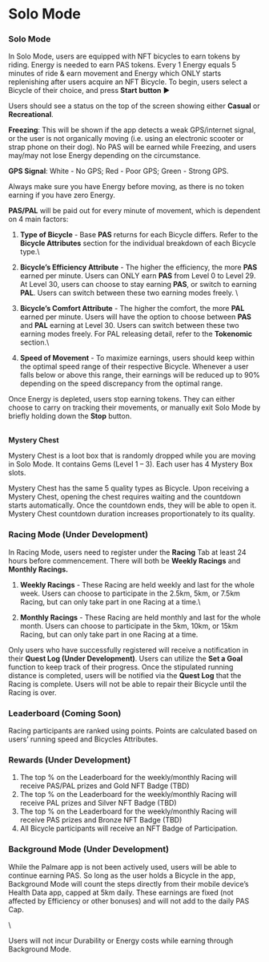 # Solo Mode

### Solo Mode

In Solo Mode, users are equipped with NFT bicycles to earn tokens by riding. Energy is needed to earn PAS tokens. Every 1 Energy equals 5 minutes of ride & earn movement and Energy which ONLY starts replenishing after users acquire an NFT Bicycle. To begin, users select a Bicycle of their choice, and press **Start button** ▶

Users should see a status on the top of the screen showing either **Casual** or **Recreational**.

**Freezing**: This will be shown if the app detects a weak GPS/internet signal, or the user is not organically moving (i.e. using an electronic scooter or strap phone on their dog). No PAS will be earned while Freezing, and users may/may not lose Energy depending on the circumstance.

**GPS Signal**: White - No GPS; Red - Poor GPS; Green - Strong GPS.&#x20;

Always make sure you have Energy before moving, as there is no token earning if you have zero Energy.

**PAS/PAL** will be paid out for every minute of movement, which is dependent on 4 main factors:

1. **Type of Bicycle** - Base **PAS** returns for each Bicycle differs. Refer to the **Bicycle Attributes** section for the individual breakdown of each Bicycle type.\

2. **Bicycle’s Efficiency Attribute** - The higher the efficiency, the more **PAS** earned per minute. Users can ONLY earn **PAS** from Level 0 to Level 29. At Level 30, users can choose to stay earning **PAS**, or switch to earning **PAL**. Users can switch between these two earning modes freely.                         \

3. **Bicycle’s Comfort Attribute** - The higher the comfort, the more **PAL** earned per minute. Users will have the option to choose between **PAS** and **PAL** earning at Level 30. Users can switch between these two earning modes freely. For PAL releasing detail, refer to the **Tokenomic** section.\

4. **Speed of Movement** - To maximize earnings, users should keep within the optimal speed range of their respective Bicycle. Whenever a user falls below or above this range, their earnings will be reduced up to 90% depending on the speed discrepancy from the optimal range.&#x20;

Once Energy is depleted, users stop earning tokens. They can either choose to carry on tracking their movements, or manually exit Solo Mode by briefly holding down the **Stop** button.

\
**Mystery Chest**

Mystery Chest is a loot box that is randomly dropped while you are moving in Solo Mode. It contains Gems (Level 1 – 3). Each user has 4 Mystery Box slots.

Mystery Chest has the same 5 quality types as Bicycle. Upon receiving a Mystery Chest, opening the chest requires waiting and the countdown starts automatically. Once the countdown ends, they will be able to open it. Mystery Chest countdown duration increases proportionately to its quality.

### &#x20;Racing Mode (Under Development)

In Racing Mode, users need to register under the **Racing** Tab at least 24 hours before commencement. There will both be **Weekly Racings** and **Monthly Racings.**

1. **Weekly Racings** - These Racing are held weekly and last for the whole week. Users can choose to participate in the 2.5km, 5km, or 7.5km Racing, but can only take part in one Racing at a time.\

2. **Monthly Racings** - These Racing are held monthly and last for the whole month. Users can choose to participate in the 5km, 10km, or 15km Racing, but can only take part in one Racing at a time.

Only users who have successfully registered will receive a notification in their **Quest Log (Under Development)**. Users can utilize the **Set a Goal** function to keep track of their progress. Once the stipulated running distance is completed, users will be notified via the **Quest Log** that the Racing is complete. Users will not be able to repair their Bicycle until the Racing is over.

### &#x20;Leaderboard (Coming Soon)

Racing participants are ranked using points. Points are calculated based on users’ running speed and Bicycles Attributes.

### Rewards (Under Development)

1. The top % on the Leaderboard for the weekly/monthly Racing will receive PAS/PAL prizes and Gold NFT Badge (TBD)
2. The top % on the Leaderboard for the weekly/monthly Racing will receive PAL prizes and Silver NFT Badge (TBD)
3. The top % on the Leaderboard for the weekly/monthly Racing will receive PAS prizes and Bronze NFT Badge (TBD)
4. All Bicycle participants will receive an NFT Badge of Participation.

### Background Mode (Under Development)

While the Palmare app is not been actively used, users will be able to continue earning PAS. So long as the user holds a Bicycle in the app, Background Mode will count the steps directly from their mobile device’s Health Data app, capped at 5km daily. These earnings are fixed (not affected by Efficiency or other bonuses) and will not add to the daily PAS Cap.&#x20;

\


Users will not incur Durability or Energy costs while earning through Background Mode.
